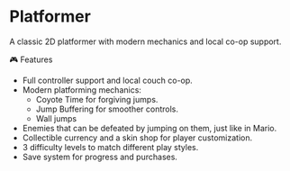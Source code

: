 # Platformer
A classic 2D platformer with modern mechanics and local co-op support.

🎮 Features
- Full controller support and local couch co-op.
- Modern platforming mechanics:
  - Coyote Time for forgiving jumps.
  - Jump Buffering for smoother controls.
  - Wall jumps
- Enemies that can be defeated by jumping on them, just like in Mario.
- Collectible currency and a skin shop for player customization.
- 3 difficulty levels to match different play styles.
- Save system for progress and purchases.